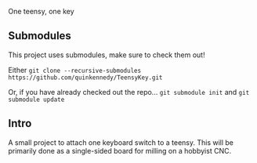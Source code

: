 One teensy, one key

## Submodules

This project uses submodules, make sure to check them out!

Either `git clone --recursive-submodules https://github.com/quinkennedy/TeensyKey.git`

Or, if you have already checked out the repo... `git submodule init` and `git submodule update`

## Intro

A small project to attach one keyboard switch to a teensy.
This will be primarily done as a single-sided board for milling
on a hobbyist CNC.
